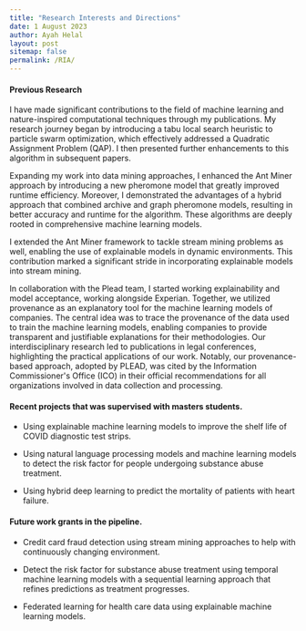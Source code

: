 ```yaml
---
title: "Research Interests and Directions"
date: 1 August 2023
author: Ayah Helal
layout: post
sitemap: false
permalink: /RIA/
---
```

#### Previous Research

I have made significant contributions to the field of machine learning and nature-inspired computational techniques through my publications. My research journey began by introducing a tabu local search heuristic to particle swarm optimization, which effectively addressed a Quadratic Assignment Problem (QAP). I then presented further enhancements to this algorithm in subsequent papers.

Expanding my work into data mining approaches, I enhanced the Ant Miner approach by introducing a new pheromone model that greatly improved runtime efficiency. Moreover, I demonstrated the advantages of a hybrid approach that combined archive and graph pheromone models, resulting in better accuracy and runtime for the algorithm. These algorithms are deeply rooted in comprehensive machine learning models.

I extended the Ant Miner framework to tackle stream mining problems as well, enabling the use of explainable models in dynamic environments. This contribution marked a significant stride in incorporating explainable models into stream mining.

In collaboration with the Plead team, I started working explainability and model acceptance, working alongside Experian. Together, we utilized provenance as an explanatory tool for the machine learning models of companies. The central idea was to trace the provenance of the data used to train the machine learning models, enabling companies to provide transparent and justifiable explanations for their methodologies. Our interdisciplinary research led to publications in legal conferences, highlighting the practical applications of our work. Notably, our provenance-based approach, adopted by PLEAD, was cited by the Information Commissioner's Office (ICO) in their official recommendations for all organizations involved in data collection and processing.

#### Recent projects that was supervised with masters students.

* Using explainable machine learning models to improve the shelf life of COVID diagnostic test strips.

* Using natural language processing models and machine learning models to detect the risk factor for people undergoing substance abuse treatment.

* Using hybrid deep learning to predict the mortality of patients with heart failure.

#### Future work grants in the pipeline.

* Credit card fraud detection using stream mining approaches to help with continuously changing environment.

* Detect the risk factor for substance abuse treatment using temporal machine learning models with a sequential learning approach that refines predictions as treatment progresses. 

* Federated learning for health care data using explainable machine learning models.